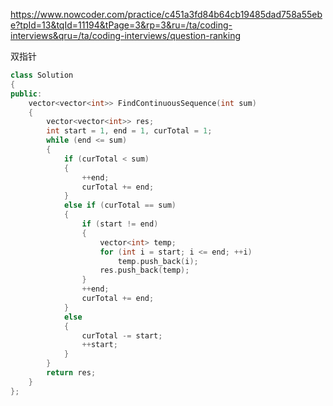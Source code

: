 https://www.nowcoder.com/practice/c451a3fd84b64cb19485dad758a55ebe?tpId=13&tqId=11194&tPage=3&rp=3&ru=/ta/coding-interviews&qru=/ta/coding-interviews/question-ranking

双指针

```cpp
class Solution
{
public:
    vector<vector<int>> FindContinuousSequence(int sum)
    {
        vector<vector<int>> res;
        int start = 1, end = 1, curTotal = 1;
        while (end <= sum)
        {
            if (curTotal < sum)
            {
                ++end;
                curTotal += end;
            }
            else if (curTotal == sum)
            {
                if (start != end)
                {
                    vector<int> temp;
                    for (int i = start; i <= end; ++i)
                        temp.push_back(i);
                    res.push_back(temp);
                }
                ++end;
                curTotal += end;
            }
            else
            {
                curTotal -= start;
                ++start;
            }
        }
        return res;
    }
};
```

